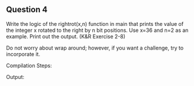 ## Question 4

Write the logic of the rightrot(x,n) function in main that prints the value of the integer x rotated to the right by n bit positions. Use x=36 and n=2 as an example. Print out the output. (K&R Exercise 2-8) 

Do not worry about wrap around; however, if you want a challenge, try to incorporate it.

Compilation Steps:  

Output:

